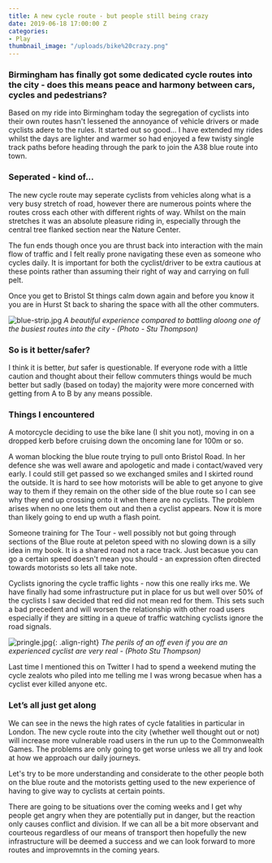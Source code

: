 ```yaml
---
title: A new cycle route - but people still being crazy
date: 2019-06-18 17:00:00 Z
categories:
- Play
thumbnail_image: "/uploads/bike%20crazy.png"
---
```


### Birmingham has finally got some dedicated cycle routes into the city - does this means peace and harmony between cars, cycles and pedestrians?

Based on my ride into Birmingham today the segregation of cyclists into their own routes hasn't lessened the annoyance of vehicle drivers or made cyclists adere to the rules. It started out so good... I have extended my rides whilst the days are lighter and warmer so had enjoyed a few twisty single track paths before heading through the park to join the A38 blue route into town.

### Seperated - kind of...

The new cycle route may seperate cyclists from vehicles along what is a very busy stretch of road, however there are numerous points where the routes cross each other with different rights of way. Whilst on the main stretches it was an absolute pleasure riding in, especially through the central tree flanked section near the Nature Center.

The fun ends though once you are thrust back into interaction with the main flow of traffic and I felt really prone navigating these even as someone who cycles daily. It is important for both the cyclist/driver to be extra cautious at these points rather than assuming their right of way and carrying on full pelt.

Once you get to Bristol St things calm down again and before you know it you are in Hurst St back to sharing the space with all the other commuters.

![blue-strip.jpg](/uploads/blue-strip.jpg)
*A beautiful experience compared to battling aloong one of the busiest routes into the city - (Photo - Stu Thompson)*

### So is it better/safer?

I think it is better, *but* safer is questionable. If everyone rode with a little caution and thought about their fellow commuters things would be much better but sadly (based on today) the majority were more concerned with getting from A to B by any means possible.

### Things I encountered

A motorcycle deciding to use the bike lane (I shit you not), moving in on a dropped kerb before cruising down the oncoming lane for 100m or so.

A woman blocking the blue route trying to pull onto Bristol Road. In her defence she was well aware and apologetic and made i contact/waved very early. I could still get passed so we exchanged smiles and I skirted round the outside. It is hard to see how motorists will be able to get anyone to give way to them if they remain on the other side of the blue route so I can see why they end up crossing onto it when there are no cyclists. The problem arises when no one lets them out and then a cyclist appears. Now it is more than likely going to end up wuth a flash point.

Someone training for The Tour - well possibly not but going through sections of the Blue route at peleton speed with no slowing down is a silly idea in my book. It is a shared road not a race track. Just becasue you can go a certain speed doesn't mean you should - an expression often directed towards motorists so lets all take note.

Cyclists ignoring the cycle traffic lights - now this one really irks me. We have finally had some infrastructure put in place for us but well over 50% of the cyclists I saw decided that red did not mean red for them. This sets such a bad precedent and will worsen the relationship with other road users especially if they are sitting in a queue of traffic watching cyclists ignore the road signals.

![pringle.jpg](/uploads/pringle.jpg){: .align-right}
*The perils of an off even if you are an experienced cyclist are very real - (Photo Stu Thompson)*

Last time I mentioned this on Twitter I had to spend a weekend muting the cycle zealots who piled into me telling me I was wrong becasue when has a cyclist ever killed anyone etc.

### Let’s all just get along

We can see in the news the high rates of cycle fatalities in particular in London. The new cycle route into the city (whether well thought out or not) will increase more vulnerable road users in the run up to the Commonwealth Games. The problems are only going to get worse unless we all try and look at how we approach our daily journeys.

Let's try to be more understanding and considerate to the other people both on the blue route and the motorists getting used to the new experience of having to give way to cyclists at certain points.

There are going to be situations over the coming weeks and I get why people get angry when they are potentially put in danger, but the reaction only causes conflict and division. If we can all be a bit more observant and courteous regardless of our means of transport then hopefully the new infrastructure will be deemed a success and we can look forward to more routes and improvemnts in the coming years.